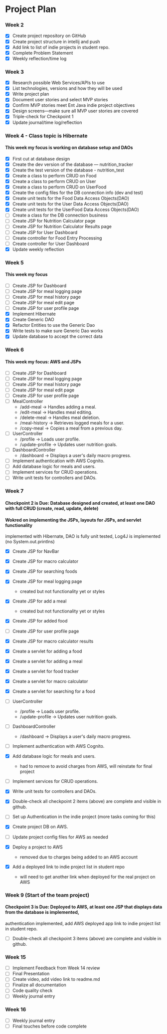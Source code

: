 # Project Plan

### Week 2
- [X] Create project repository on GitHub
- [X] Create project structure in intellij and push
- [X] Add link to list of indie projects in student repo.
- [X] Complete Problem Statement
- [X] Weekly reflection/time log

### Week 3
- [X] Research possible Web Services/APIs to use
- [X] List technologies, versions and how they will be used
- [X] Write project plan
- [X] Document user stories and select MVP stories
- [X] Confirm MVP stories meet Ent Java indie project objectives
- [X] Design screens—make sure all MVP user stories are covered
- [X] Triple-check for Checkpoint 1
- [X] Update journal/time log/reflection

### Week 4 - Class topic is Hibernate
#### This week my focus is working on database setup and DAOs
- [X] First cut at database design
- [X] Create the dev version of the database — nutrition_tracker
- [X] Create the test version of the database - nutrition_test
- [X] Create a class to perform CRUD on Food
- [X] Create a class to perform CRUD on User
- [X] Create a class to perform CRUD on UserFood
- [X] Create the config files for the DB connection info (dev and test)
- [X] Create unit tests for the Food Data Access Objects(DAO)
- [X] Create unit tests for the User Data Access Objects(DAO)
- [X] Create unit tests for the UserFood Data Access Objects(DAO)
- [ ] Create a class for the DB connection business
- [ ] Create JSP for Nutrition Calculator page
- [ ] Create JSP for Nutrition Calculator Results page
- [ ] Create JSP for User Dashboard
- [ ] Create controller for Food Entry Processing
- [ ] Create controller for User Dashboard
- [X] Update weekly reflection

### Week 5 
#### This week my focus
- [ ] Create JSP for Dashboard
- [ ] Create JSP for meal logging page
- [ ] Create JSP for meal history page
- [ ] Create JSP for meal edit page
- [ ] Create JSP for user profile page
- [X] Implement Hibernate
- [X] Create Generic DAO
- [X] Refactor Entities to use the Generic Dao
- [X] Write tests to make sure Generic Dao works 
- [X] Update database to accept the correct data

### Week 6
#### This week my focus: AWS and JSPs
- [ ] Create JSP for Dashboard
- [ ] Create JSP for meal logging page
- [ ] Create JSP for meal history page
- [ ] Create JSP for meal edit page
- [ ] Create JSP for user profile page
- [ ] MealController
  -   /add-meal → Handles adding a meal.
  -  /edit-meal → Handles meal editing.
  -  /delete-meal → Handles meal deletion.
  -  /meal-history → Retrieves logged meals for a user.
  -  /copy-meal → Copies a meal from a previous day.
- [ ] UserController
  -   /profile → Loads user profile.
  -   /update-profile → Updates user nutrition goals.
- [ ] DashboardController
  -  /dashboard → Displays a user's daily macro progress.
- [ ] Implement authentication with AWS Cognito.
- [ ] Add database logic for meals and users.
- [ ] Implement services for CRUD operations.
- [ ] Write unit tests for controllers and DAOs.

### Week 7
#### Checkpoint 2 is Due: Database designed and created, at least one DAO with full CRUD (create, read, update, delete)
#### Wokred on implementing the JSPs, layouts for JSPs, and servlet functionality
implemented with Hibernate, DAO is fully unit tested, Log4J is implemented (no System.out.printlns)

- [X] Create JSP for NavBar
- [X] Create JSP for macro calculator
- [X] Create JSP for searching foods
- [X] Create JSP for meal logging page
  - created but not functionality yet or styles
- [X] Create JSP for add a meal
  - created but not functionality yet or styles
- [X] Create JSP for added food
- [ ] Create JSP for user profile page
- [X] Create JSP for macro calculator results
- [X] Create a servlet for adding a food
- [X] Create a servlet for adding a meal
- [X] Create a servlet for food tracker
- [X] Create a servlet for macro calculator 
- [X] Create a servlet for searching for a food
- [ ] UserController
  -   /profile → Loads user profile.
  -   /update-profile → Updates user nutrition goals.
- [ ] DashboardController
  -  /dashboard → Displays a user's daily macro progress.

- [ ] Implement authentication with AWS Cognito.
- [X] Add database logic for meals and users.
  - had to remove to avoid charges from AWS, will reinstate for final project
- [ ] Implement services for CRUD operations.
- [X] Write unit tests for controllers and DAOs.

- [X] Double-check all checkpoint 2 items (above) are complete and visible in github.
- [ ] Set up Authentication in the indie project (more tasks coming for this)
- [X] Create project DB on AWS.
- [ ] Update project config files for AWS as needed
- [X] Deploy a project to AWS
  - removed due to charges being added to an AWS account
- [X] Add a deployed link to indie project list in student repo
  - will need to get another link when deployed for the real project on AWS


### Week 9 (Start of the team project)
#### Checkpoint 3 is Due: Deployed to AWS, at least one JSP that displays data from the database is implemented,
authentication implemented, add AWS deployed app link to indie project list in student repo.
- [ ] Double-check all checkpoint 3 items (above) are complete and visible in github.

### Week 15
- [ ] Implement Feedback from Week 14 review
- [ ] Final Presentation
- [ ] Create video, add video link to readme.md
- [ ] Finalize all documentation
- [ ] Code quality check
- [ ] Weekly journal entry

### Week 16
- [ ] Weekly journal entry
- [ ] Final touches before code complete